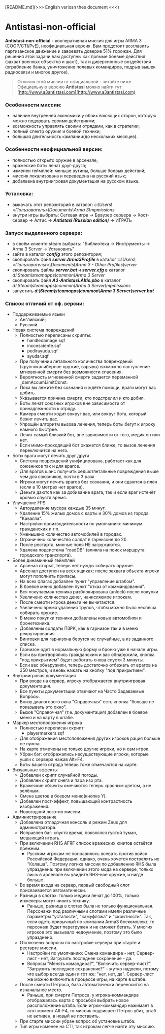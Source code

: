 [README.md](>>> English veriosn thes document <<<)

# Antistasi-non-official
**Antistasi-non-official** - кооперативная миссия для игры ARMA 3 (COOP/CTI/PvE), неофициальная версия. Вам предстоит возглавить партизанское движение и завоевать доверие 51% горожан. Для решения этой задачи вам доступны как прямые боевые действия (захват военных объектов и шахт), так и диверсионные воздействия (ограбление банка, уничтожение полевых командиров, подрыв вышек радиосвязи и многое другое).

> Отличия этой миссии от официальной - читайте ниже.
Официальную версию **Antistasi** можно найти тут: [http://www.a3antistasi.com](http://www.a3antistasi.com)

### Особенности миссии:
- наличие внутренней экономики у обоих воюющих сторон, которую можно подорвать своими действиями;
- возможность управлять своими отрядами, как в стратегии;
- полный спектр оружия и боевой техники;
- большая длительность кампании(до нескольких месяцев).

### Особенности неофициальной версии:
- полностью открыто оружие в арсенале;
- вражеские боты лечат друг-друга;
- изменен геймплей: меньше рутины, больше боевых действий;
- миссия локализована и переведена на русский язык;
- добалвена внутриигровая документация на русском языке.

### Установка:
- выкачать этот репозиторий в каталог:
*c:\Users\\<Пользователь>\Documents\Arma 3\mpmissions*
- внутри игры выбрать:
Сетевая игра -> Браузер сервера -> Хост-сервер -> Алтис ->
**_Antistasi (Russian edition)_** -> ИГРАТЬ

### Запуск выделенного сервера:
- в своём клиенте steam выбрать:
"Библиотека -> Инструменты -> Arma 3 Server -> Установить"
- зайти в каталог **_config_** этого репозитория;
- скопировать файл **_server.Arma3Profile_** в каталог
*c:\Users\\<Пользовательr>\Documents\Arma 3 - Other Profiles\server*
- скопировать файлы **_server.bat_** и **_server.cfg_** в каталог
*d:\Steam\steamapps\common\Arma 3 Server*
- скопировать файл **_A3-Antistasi.Altis.pbo_** в каталог
*d:\Steam\steamapps\common\Arma 3 Server\mpmissions*
- запустить **_d:\Steam\steamapps\common\Arma 3 Server\server.bat_**

### Список отличий от оф. версии:
- Поддерживаемые языки
    - Английский;
    - Русский.
- Новая система повреждений
    - Полностью переписаны скрипты:
        - handledamage.sqf
        - inconsciente.sqf
        - pedirayuda.sqf
        - ayudar.sqf
    - При получении летального количества повреждений (крупнокалиберное оружие, взрывы) возможно наступление мгновенной смерти без возможности спасения.
    - Вероятность мгновенной смерти задается переменной _damAccumLimitConst.
    - Пока вы лежите без сознания и ждёте помощи, враги могут вас добить.
    - Указывается причина смерти, кто подстрелил и кто добил.
    - Боты лечат союзных игроков вне зависимости от принадлежности к отряду.
    - Камера смерти ходит вокруг вас, или вокруг бота, который бежит лечить вас.
    - Упрощён алгоритм вызова лечения, теперь боты бегут к игроку намного быстрее.
    - Лечит самый близкий бот, вне зависимости от того, медик он или нет.
    - Если мимо-проходящий бот окажется ближе, то вызов лечения переключится на него.
- Боты врага могут лечить друг друга
    - Система повреждений унифицирована, работает как для союзников так и для врагов.
    - Для врагов шанс получить хедшотлетальные повреждения выше чем для союзников, почти в 3 раза.
    - Игроки могут лечить врагов без сознания, и они сдаются в плен (если в 10 метрах нет врагов).
    - Деньги даются как за добивание врага, так и если враг истечёт кровью спустя время.
- Улучшение FPS
    - Автоудаление мусора каждые 35 минут.
    - Удаление 15% жилых домов с карты и 30% домов из города "Кавалла".
    - Настройки производительности по умолчанию: минимум гражданских и т.п.
    - Уменьшено количество автомобилей в городах.
    - Ограничено количество солдат в гарнизоне до 20.
    - После рестарта, минные поля НЕ загружаются.
    - Удалена подсистема "roadDB" (влияла на поиск маршрута городского транспорта).
- Более динамичный геймплей
    - Арсенал открыт, теперь нет нужды собирать оружие.
    - Арсенал доступен на всех ящиках: после захвата объекта игроки могут пополнить припасы.
    - На всех флагах добавлен пункт "управление штабом".
    - В боевое меню добавлен пункт "отказ от коммандования".
    - Вся покупаемая техника разблокирована (unlock) после покупки.
    - Увеличено количество денег, начисляемое игрокам.
    - После смерти игрока деньги не вычитаются.
    - Увеличено время удаления трупов, чтобы можно было неспеша собирать оружие.
    - В меню покупки техники добавлены новые автомобили и бронетехника.
    - Добавлены солдаты ПЗРК, как в гарнизон так и в меню рекрутирования.
    - Винтовки для гарнизона берутся не случайные, а из заданного списка.
    - Гарнизон одет в нормальную форму и броню уже в начале игры.
    - Если вы притворялись гражданским и вас обнаружили, кнопка "под прикрытием" будет работать снова спустя 3 минуты.
    - Если вас обнаружили, теперь достаточно отбежать от врагов на 350 местров, и вновь нажать на кнопку "под прикрытием".
- Внутриигровая документация
    - При входе на сервер, игроку отображается внутриигровая документация.
    - Все пункты документации отвечают на Часто Задаваемые Вопросы.
    - Внизу диалогового окна "Справочная" есть кнопка "больше не показывать это окно".
    - Вызов "Справочная" (т.е. документация) добавлен в боевое меню и на карту в штабе.
- Маркер местоположения игрока
    - Полностью переписан скрипт:
        - playermarkers.sqf
    - Для отображения местоположения других игроков рация больше не нужна.
    - На карте отмечены не только другие игроки, но и сам игрок.
    - Убран баг: отображались несуществующие игроки, которые ушли с сервера нажав Alt+F4.
    - Боты вашего отряда теперь тоже отмечаются на карте.
- Визуальные эффекты
    - Добавлен скрипт случайной погоды.
    - Добавлен скрипт снега и пара изо рта.
    - Вражеские объекты омечаются теперь красным цветом, а не зелёным.
    - Смена цветов в боевом меню(кнопка Y).
    - Добавлен пост-эффект, повышающий контрастность изображения.
    - Новогодний логотип миссии.
- Администрирование
    - Добавлена отладочная консоль и режим Zeus для администратора.
    - Исправлен баг: спустя время, появлялся густой туман, мешающий играть.
    - При включении RHS AFRF список вражеских юнитов остаётся прежним.
        - Русским игрокам не понравилось воевать против войск Российской Федерации, однако, очень хочется пострелять их "Колаша". Поэтому логика миссии по добавлению RHS была упразднена: при включении этого мода на сервере, только лишь в арсенале вы увидите RHS-ное оружие, и нигде больше.
    - Во время входа на сервер, первый свободный слот присваивается автоматически.
    - Разница в слотах: только медики лечат до 100%, только инженеры могут чинить технику.
        - Раньше, разница в слотах была не только функциональная. Персонажи под различными слотами имели различные параметры "усталости", "камуфляжа" и "скрытности". Так, если одеть привычный по компании Arma3 боекомплект, то персонаж будет перегружен и не сможет бегать. У многих игроков это вызывало недоумение, поэтому это было упразднено.
    - Отключены вопросы по настройке сервера при старте и рестарте миссии.
        - Настройки по умолчанию: Смена командира - нет, Сервер-лист - нет, Загрузить последнее сохранение - да.
        - Вопросы "Менять командира?", "Включить сервер-лист?", "Загрузить последнее сохранение?" - жутко надоели, потому что выбор всегда один и тот же: "нет, нет, да". Сервер-лист же можно включить в процессе игры, на карте в штабе.
    - После смерти Петроса, база автоматически переносится на изначальное место.
        - Раньше, при смерти Петроса, у игрока-коммандира отображалась карта с просьбой выбрать новое рассположение штаба. Если игрок-коммандир нажимает в этот момент Alt-F4, то миссия подвисает: Петрос убит, штаб не активен, а новый не поставить.
    - При старте миссии убран вопрос об установке штаба.
    - Тип игры изменён на CTI, так игрокам легче найти эту миссию.